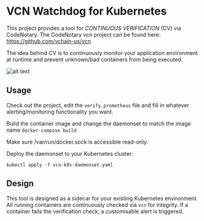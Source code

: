 # VCN Watchdog for Kubernetes
This project provides a tool for _CONTINUOUS VERIFICATION_ (CV) via CodeNotary.
The CodeNotary vcn project can be found here: https://github.com/vchain-us/vcn

The idea behind CV is to continuously monitor your application environment at
runtime and prevent unknown/bad containers from being executed.

![alt text](https://github.com/vchain-us/vcn-k8s/blob/master/vcn-k8s.png "VCN K8s Daemonset")


## Usage
Check out the project, edit the `verify.prometheus` file and fill in whatever
alerting/monitoring functionality you want.

Build the container image and change the daemonset to match the image name
`docker-compose build`

Make sure /var/run/docker.sock is accessible read-only.

Deploy the daemonset to your Kubernetes cluster:

`kubectl apply -f vcn-k8s-daemonset.yaml`


## Design
This tool is designed as a sidecar for your existing Kubernetes environment. All
running containers are continuously checked via `vcn` for integrity. If a
container fails the verification check, a customisable alert is triggered.

